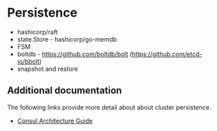 # Persistence

- hashicorp/raft
- state.Store - hashicorp/go-memdb
- FSM
- boltdb - https://github.com/boltdb/bolt (https://github.com/etcd-io/bbolt)
- snapshot and restore


## Additional documentation

The following links provide more detail about about cluster persistence.

* [Consul Architecture Guide](https://www.consul.io/docs/architecture)

